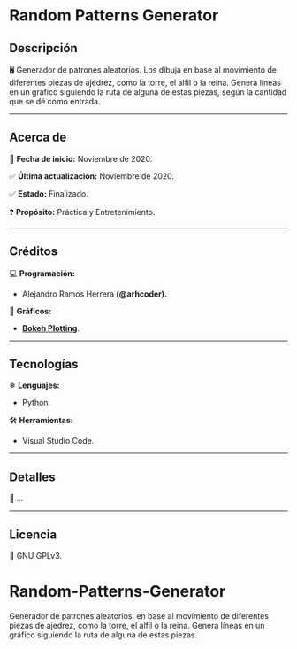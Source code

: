 # Random Patterns Generator

## Descripción

🖥 Generador de patrones aleatorios. Los dibuja en base al movimiento de diferentes piezas de ajedrez, como la torre, el alfil o la reina. Genera líneas en un gráfico siguiendo la ruta de alguna de estas piezas, según la cantidad que se dé como entrada.
____


## Acerca de

📅 **Fecha de inicio:** Noviembre de 2020.

✅ **Última actualización:** Noviembre de 2020.

✅ **Estado:** Finalizado.

❓ **Propósito:** Práctica y Entretenimiento.
___


## Créditos

💻 **Programación:**
  * Alejandro Ramos Herrera **(@arhcoder).**

🎨 **Gráficos:**
  * **[Bokeh Plotting](https://docs.bokeh.org/)**.
___


## Tecnologías

❄ **Lenguajes:**
 * Python.

🛠 **Herramientas:**
 * Visual Studio Code.
___


## Detalles

🔰 ...
___


## Licencia

📝 GNU GPLv3.



# Random-Patterns-Generator
Generador de patrones aleatorios, en base al movimiento de diferentes piezas de ajedrez, como la torre, el alfil o la reina. Genera líneas en un gráfico siguiendo la ruta de alguna de estas piezas.